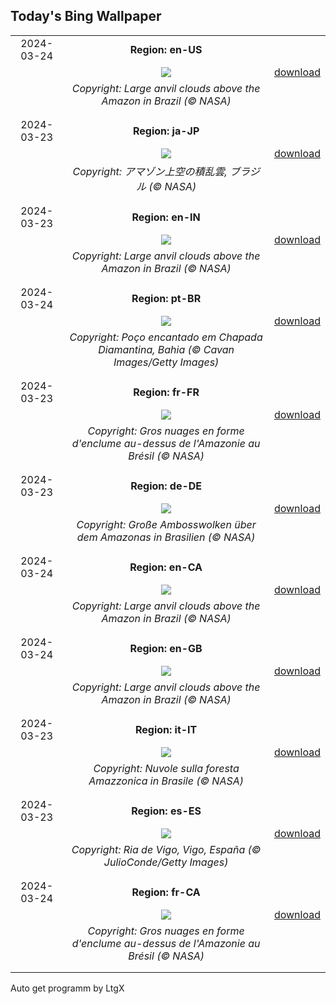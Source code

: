 ## Today's Bing Wallpaper
|      |      |      |
| :----: | :----: | :----: |
|2024-03-24|**Region: en-US**||
||![](https://www.bing.com/th?id=OHR.AmazonClouds_EN-US2049846873_UHD.jpg&pid=hp&w=1152&h=648&rs=1&c=4)| [download](https://www.bing.com/th?id=OHR.AmazonClouds_EN-US2049846873_UHD.jpg)|
||*Copyright: Large anvil clouds above the Amazon in Brazil (© NASA)*
||
|||
|2024-03-23|**Region: ja-JP**||
||![](https://www.bing.com/th?id=OHR.AmazonClouds_JA-JP3921092390_UHD.jpg&pid=hp&w=1152&h=648&rs=1&c=4)| [download](https://www.bing.com/th?id=OHR.AmazonClouds_JA-JP3921092390_UHD.jpg)|
||*Copyright: アマゾン上空の積乱雲, ブラジル (© NASA)*
||
|||
|2024-03-23|**Region: en-IN**||
||![](https://www.bing.com/th?id=OHR.AmazonClouds_EN-IN0715787319_UHD.jpg&pid=hp&w=1152&h=648&rs=1&c=4)| [download](https://www.bing.com/th?id=OHR.AmazonClouds_EN-IN0715787319_UHD.jpg)|
||*Copyright: Large anvil clouds above the Amazon in Brazil (© NASA)*
||
|||
|2024-03-24|**Region: pt-BR**||
||![](https://www.bing.com/th?id=OHR.ChapadaDiamantinaBahia_PT-BR8776626015_UHD.jpg&pid=hp&w=1152&h=648&rs=1&c=4)| [download](https://www.bing.com/th?id=OHR.ChapadaDiamantinaBahia_PT-BR8776626015_UHD.jpg)|
||*Copyright: Poço encantado em Chapada Diamantina, Bahia (© Cavan Images/Getty Images)*
||
|||
|2024-03-23|**Region: fr-FR**||
||![](https://www.bing.com/th?id=OHR.AmazonClouds_FR-FR8491787407_UHD.jpg&pid=hp&w=1152&h=648&rs=1&c=4)| [download](https://www.bing.com/th?id=OHR.AmazonClouds_FR-FR8491787407_UHD.jpg)|
||*Copyright: Gros nuages en forme d'enclume au-dessus de l'Amazonie au Brésil (© NASA)*
||
|||
|2024-03-23|**Region: de-DE**||
||![](https://www.bing.com/th?id=OHR.AmazonClouds_DE-DE3843150009_UHD.jpg&pid=hp&w=1152&h=648&rs=1&c=4)| [download](https://www.bing.com/th?id=OHR.AmazonClouds_DE-DE3843150009_UHD.jpg)|
||*Copyright: Große Ambosswolken über dem Amazonas in Brasilien (© NASA)*
||
|||
|2024-03-24|**Region: en-CA**||
||![](https://www.bing.com/th?id=OHR.AmazonClouds_EN-CA3850474208_UHD.jpg&pid=hp&w=1152&h=648&rs=1&c=4)| [download](https://www.bing.com/th?id=OHR.AmazonClouds_EN-CA3850474208_UHD.jpg)|
||*Copyright: Large anvil clouds above the Amazon in Brazil (© NASA)*
||
|||
|2024-03-24|**Region: en-GB**||
||![](https://www.bing.com/th?id=OHR.AmazonClouds_EN-GB8705485014_UHD.jpg&pid=hp&w=1152&h=648&rs=1&c=4)| [download](https://www.bing.com/th?id=OHR.AmazonClouds_EN-GB8705485014_UHD.jpg)|
||*Copyright: Large anvil clouds above the Amazon in Brazil (© NASA)*
||
|||
|2024-03-23|**Region: it-IT**||
||![](https://www.bing.com/th?id=OHR.AmazonClouds_IT-IT1860560546_UHD.jpg&pid=hp&w=1152&h=648&rs=1&c=4)| [download](https://www.bing.com/th?id=OHR.AmazonClouds_IT-IT1860560546_UHD.jpg)|
||*Copyright: Nuvole sulla foresta Amazzonica in Brasile (© NASA)*
||
|||
|2024-03-23|**Region: es-ES**||
||![](https://www.bing.com/th?id=OHR.ReconquistaVigo_ES-ES1686192678_UHD.jpg&pid=hp&w=1152&h=648&rs=1&c=4)| [download](https://www.bing.com/th?id=OHR.ReconquistaVigo_ES-ES1686192678_UHD.jpg)|
||*Copyright: Ria de Vigo, Vigo, España (© JulioConde/Getty Images)*
||
|||
|2024-03-24|**Region: fr-CA**||
||![](https://www.bing.com/th?id=OHR.AmazonClouds_FR-CA6891060570_UHD.jpg&pid=hp&w=1152&h=648&rs=1&c=4)| [download](https://www.bing.com/th?id=OHR.AmazonClouds_FR-CA6891060570_UHD.jpg)|
||*Copyright: Gros nuages en forme d'enclume au-dessus de l'Amazonie au Brésil (© NASA)*
||
|||

Auto get programm by LtgX
